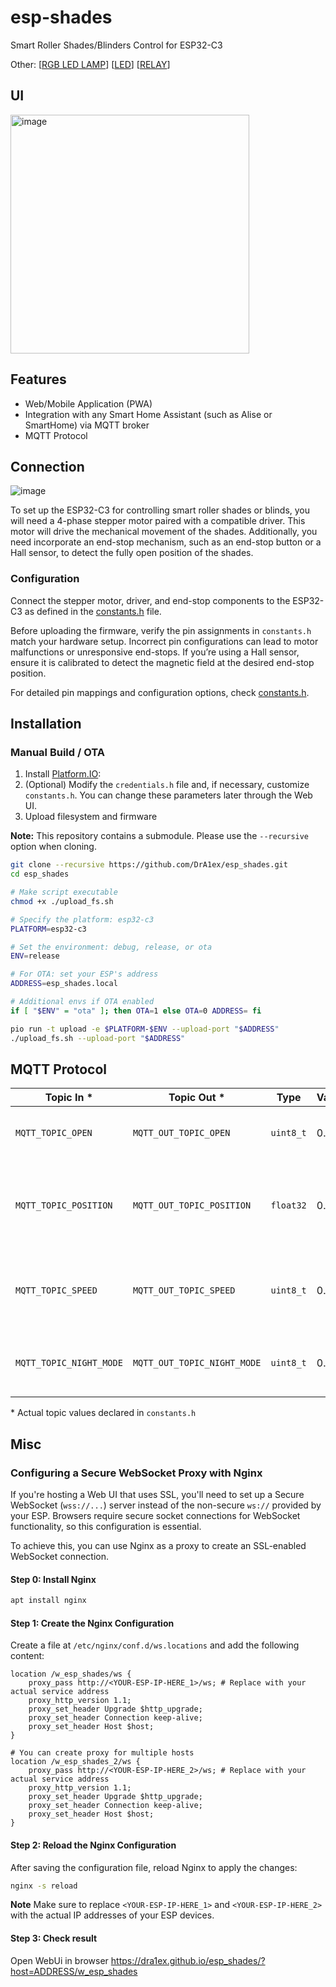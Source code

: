 # esp-shades

Smart Roller Shades/Blinders Control for ESP32-C3

Other: [[RGB LED LAMP](https://github.com/DrA1ex/esp_led_lamp)] [[LED](https://github.com/DrA1ex/esp_led)] [[RELAY](https://github.com/DrA1ex/esp_relay)]

## UI

<img width="382" alt="image" src="https://github.com/user-attachments/assets/a2eba0ad-ee8d-491d-8ac3-008b8cd79ef4" />


## Features

- Web/Mobile Application (PWA)
- Integration with any Smart Home Assistant (such as Alise or SmartHome) via MQTT broker
- MQTT Protocol

## Connection

![image](https://github.com/user-attachments/assets/5ffc6556-a68d-44c3-a5da-f1e7bb6f1139)


To set up the ESP32-C3 for controlling smart roller shades or blinds, you will need a 4-phase stepper motor paired with a compatible driver. This motor will drive the mechanical movement of the shades. Additionally, you need incorporate an end-stop mechanism, such as an end-stop button or a Hall sensor, to detect the fully open position of the shades.

### Configuration
Connect the stepper motor, driver, and end-stop components to the ESP32-C3 as defined in the [constants.h](/src/constants.h) file.

Before uploading the firmware, verify the pin assignments in `constants.h` match your hardware setup. Incorrect pin configurations can lead to motor malfunctions or unresponsive end-stops. If you’re using a Hall sensor, ensure it is calibrated to detect the magnetic field at the desired end-stop position.

For detailed pin mappings and configuration options, check [constants.h](/src/constants.h).

## Installation

### Manual Build / OTA

1. Install [Platform.IO](https://platformio.org/install):
2. (Optional) Modify the `credentials.h` file and, if necessary, customize `constants.h`. You can change these parameters later through the Web UI.
3. Upload filesystem and firmware

**Note:** This repository contains a submodule. Please use the `--recursive` option when cloning.

```bash
git clone --recursive https://github.com/DrA1ex/esp_shades.git
cd esp_shades

# Make script executable
chmod +x ./upload_fs.sh

# Specify the platform: esp32-c3
PLATFORM=esp32-c3

# Set the environment: debug, release, or ota
ENV=release

# For OTA: set your ESP's address
ADDRESS=esp_shades.local

# Additional envs if OTA enabled
if [ "$ENV" = "ota" ]; then OTA=1 else OTA=0 ADDRESS= fi

pio run -t upload -e $PLATFORM-$ENV --upload-port "$ADDRESS"
./upload_fs.sh --upload-port "$ADDRESS"
```

## MQTT Protocol

| Topic In *       		         | Topic Out *                   | Type      | Values	 | Comments                        |
|------------------------------|-------------------------------|-----------|---------|-------------------------------------|
| `MQTT_TOPIC_OPEN`	           | `MQTT_OUT_TOPIC_OPEN`         | `uint8_t` | 0..1    | Fully Closed (0) / Opened (1)       |
| `MQTT_TOPIC_POSITION`	       | `MQTT_OUT_TOPIC_POSITION`     | `float32` | 0..100  | Open position (0) - Fully Closed / (100) - Fully Opened |
| `MQTT_TOPIC_SPEED`	       | `MQTT_OUT_TOPIC_SPEED`        | `uint8_t` | 0..2    | Speed Mode: Slow (0) / Medium (1) / Fast (2) |
| `MQTT_TOPIC_NIGHT_MODE`	   | `MQTT_OUT_TOPIC_NIGHT_MODE`   | `uint8_t` | 0..1    | Night mode state: ON (1) / OFF (0)  |

\* Actual topic values declared in `constants.h`

## Misc

### Configuring a Secure WebSocket Proxy with Nginx

If you're hosting a Web UI that uses SSL, you'll need to set up a Secure WebSocket (`wss://...`) server instead of the non-secure `ws://` provided by your ESP. Browsers require secure socket connections for WebSocket functionality, so this configuration is essential.

To achieve this, you can use Nginx as a proxy to create an SSL-enabled WebSocket connection.

#### Step 0: Install Nginx

```sh
apt install nginx
```

#### Step 1: Create the Nginx Configuration

Create a file at `/etc/nginx/conf.d/ws.locations` and add the following content:

```nginx
location /w_esp_shades/ws {
    proxy_pass http://<YOUR-ESP-IP-HERE_1>/ws; # Replace with your actual service address
    proxy_http_version 1.1;
    proxy_set_header Upgrade $http_upgrade;
    proxy_set_header Connection keep-alive;
    proxy_set_header Host $host;
}

# You can create proxy for multiple hosts
location /w_esp_shades_2/ws {
    proxy_pass http://<YOUR-ESP-IP-HERE_2>/ws; # Replace with your actual service address
    proxy_http_version 1.1;
    proxy_set_header Upgrade $http_upgrade;
    proxy_set_header Connection keep-alive;
    proxy_set_header Host $host;
}
```

#### Step 2: Reload the Nginx Configuration

After saving the configuration file, reload Nginx to apply the changes:

```sh
nginx -s reload
```

**Note**
Make sure to replace `<YOUR-ESP-IP-HERE_1>` and `<YOUR-ESP-IP-HERE_2>` with the actual IP addresses of your ESP devices.

#### Step 3: Check result

Open WebUi in browser https://dra1ex.github.io/esp_shades/?host=ADDRESS/w_esp_shades
